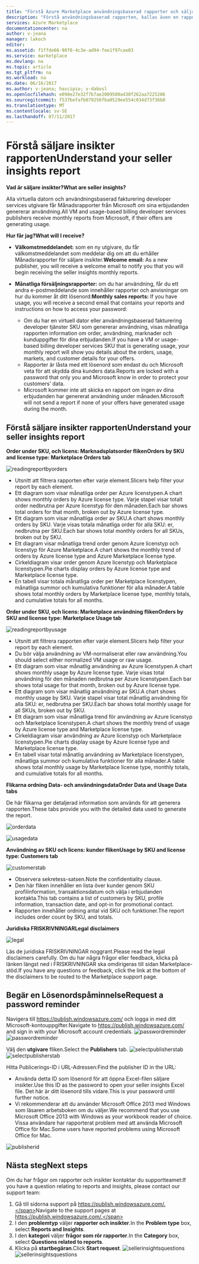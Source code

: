 ```yaml
---
title: "Förstå Azure Marketplace användningsbaserad rapporter och säljare insikter reporting | Microsoft Docs"
description: "Förstå användningsbaserad rapporten, kallas även en rapport för säljare-insights som en säljare på Azure Marketplace"
services: Azure Marketplace
documentationcenter: na
author: v-jeana
manager: lakoch
editor: 
ms.assetid: f1ffde66-98f0-4c3e-ad94-fee1f97cae03
ms.service: marketplace
ms.devlang: na
ms.topic: article
ms.tgt_pltfrm: na
ms.workload: na
ms.date: 06/16/2017
ms.author: v-jeana; hascipio; v-dabosl
ms.openlocfilehash: e098e27e32f7b7ae2009580a430f262aa7225206
ms.sourcegitcommit: f537befafb079256fba0529ee554c034d73f36b0
ms.translationtype: MT
ms.contentlocale: sv-SE
ms.lasthandoff: 07/11/2017
---
```

# <a name="understand-your-seller-insights-report"></a><span data-ttu-id="5aaae-103">Förstå säljare insikter rapporten</span><span class="sxs-lookup"><span data-stu-id="5aaae-103">Understand your seller insights report</span></span>
<span data-ttu-id="5aaae-104">**Vad är säljare insikter?**</span><span class="sxs-lookup"><span data-stu-id="5aaae-104">**What are seller insights?**</span></span>

<span data-ttu-id="5aaae-105">Alla virtuella datorn och användningsbaserad fakturering developer services utgivare får Månadsrapporter från Microsoft om sina erbjudanden genererar användning.</span><span class="sxs-lookup"><span data-stu-id="5aaae-105">All VM and usage-based billing developer services publishers receive monthly reports from Microsoft, if their offers are generating usage.</span></span>

<span data-ttu-id="5aaae-106">**Hur får jag?**</span><span class="sxs-lookup"><span data-stu-id="5aaae-106">**What will I receive?**</span></span>

* <span data-ttu-id="5aaae-107">**Välkomstmeddelandet:** som en ny utgivare, du får välkomstmeddelandet som meddelar dig om att du erhåller Månadsrapporter för säljare insikter.</span><span class="sxs-lookup"><span data-stu-id="5aaae-107">**Welcome email:** As a new publisher, you will receive a welcome email to notify you that you will begin receiving the seller insights monthly reports.</span></span>
* <span data-ttu-id="5aaae-108">**Månatliga försäljningsrapporter:** om du har användning, får du ett andra e-postmeddelande som innehåller rapporter och anvisningar om hur du kommer åt ditt lösenord:</span><span class="sxs-lookup"><span data-stu-id="5aaae-108">**Monthly sales reports:**  If you have usage, you will receive a second email that contains your reports and instructions on how to access your password:</span></span>

  * <span data-ttu-id="5aaae-109">Om du har en virtuell dator eller användningsbaserad fakturering developer tjänster SKU som genererar användning, visas månatliga rapporten information om order, användning, marknader och kunduppgifter för dina erbjudanden.</span><span class="sxs-lookup"><span data-stu-id="5aaae-109">If you have a VM or usage-based billing developer services SKU that is generating usage, your monthly report will show you details about the orders, usage, markets, and customer details for your offers.</span></span>
  * <span data-ttu-id="5aaae-110">Rapporter är låsta med ett lösenord som endast du och Microsoft veta för att skydda dina kunders data.</span><span class="sxs-lookup"><span data-stu-id="5aaae-110">Reports are locked with a password that only you and Microsoft know in order to protect your customers’ data.</span></span>
  * <span data-ttu-id="5aaae-111">Microsoft kommer inte att skicka en rapport om ingen av dina erbjudanden har genererat användning under månaden.</span><span class="sxs-lookup"><span data-stu-id="5aaae-111">Microsoft will not send a report if none of your offers have generated usage during the month.</span></span>

## <a name="understand-your-seller-insights-report"></a><span data-ttu-id="5aaae-112">Förstå säljare insikter rapporten</span><span class="sxs-lookup"><span data-stu-id="5aaae-112">Understand your seller insights report</span></span>
<span data-ttu-id="5aaae-113">**Order under SKU, och licens: Marknadsplatsorder fliken**</span><span class="sxs-lookup"><span data-stu-id="5aaae-113">**Orders by SKU and license type:  Marketplace Orders tab**</span></span>

![readingreportbyorders][2]

* <span data-ttu-id="5aaae-115">Utsnitt att filtrera rapporten efter varje element.</span><span class="sxs-lookup"><span data-stu-id="5aaae-115">Slicers help filter your report by each element.</span></span>
* <span data-ttu-id="5aaae-116">Ett diagram som visar månatliga order per Azure licenstypen.</span><span class="sxs-lookup"><span data-stu-id="5aaae-116">A chart shows monthly orders by Azure license type.</span></span> <span data-ttu-id="5aaae-117">Varje stapel visar totalt order nedbrutna per Azure licenstyp för den månaden.</span><span class="sxs-lookup"><span data-stu-id="5aaae-117">Each bar shows total orders for that month, broken out by Azure license type.</span></span>
* <span data-ttu-id="5aaae-118">Ett diagram som visar månatliga order av SKU.</span><span class="sxs-lookup"><span data-stu-id="5aaae-118">A chart shows monthly orders by SKU.</span></span> <span data-ttu-id="5aaae-119">Varje visas totala månatliga order för alla SKU: er, nedbrutna per SKU.</span><span class="sxs-lookup"><span data-stu-id="5aaae-119">Each bar shows total monthly orders for all SKUs, broken out by SKU.</span></span>
* <span data-ttu-id="5aaae-120">Ett diagram visar månatliga trend order genom Azure licenstyp och licenstyp för Azure Marketplace.</span><span class="sxs-lookup"><span data-stu-id="5aaae-120">A chart shows the monthly trend of orders by Azure license type and Azure Marketplace license type.</span></span>
* <span data-ttu-id="5aaae-121">Cirkeldiagram visar order genom Azure licenstyp och Marketplace licenstypen.</span><span class="sxs-lookup"><span data-stu-id="5aaae-121">Pie charts display orders by Azure license type and Marketplace license type.</span></span>
* <span data-ttu-id="5aaae-122">En tabell visar totala månatliga order per Marketplace licenstypen, månatliga summor och kumulativa funktioner för alla månader.</span><span class="sxs-lookup"><span data-stu-id="5aaae-122">A table shows total monthly orders by Marketplace license type, monthly totals, and cumulative totals for all months.</span></span>

<span data-ttu-id="5aaae-123">**Order under SKU, och licens: Marketplace användning fliken**</span><span class="sxs-lookup"><span data-stu-id="5aaae-123">**Orders by SKU and license type:  Marketplace Usage tab**</span></span>

![readingreportbyusage][3]

* <span data-ttu-id="5aaae-125">Utsnitt att filtrera rapporten efter varje element.</span><span class="sxs-lookup"><span data-stu-id="5aaae-125">Slicers help filter your report by each element.</span></span>
* <span data-ttu-id="5aaae-126">Du bör välja användning av VM-normaliserat eller raw användning.</span><span class="sxs-lookup"><span data-stu-id="5aaae-126">You should select either normalized VM usage or raw usage.</span></span>
* <span data-ttu-id="5aaae-127">Ett diagram som visar månatlig användning av Azure licenstypen.</span><span class="sxs-lookup"><span data-stu-id="5aaae-127">A chart shows monthly usage by Azure license type.</span></span> <span data-ttu-id="5aaae-128">Varje visas total användning för den månaden nedbrutna per Azure licenstypen.</span><span class="sxs-lookup"><span data-stu-id="5aaae-128">Each bar shows total usage for that month, broken out by Azure license type.</span></span>
* <span data-ttu-id="5aaae-129">Ett diagram som visar månatlig användning av SKU.</span><span class="sxs-lookup"><span data-stu-id="5aaae-129">A chart shows monthly usage by SKU.</span></span> <span data-ttu-id="5aaae-130">Varje stapel visar total månatlig användning för alla SKU: er, nedbrutna per SKU.</span><span class="sxs-lookup"><span data-stu-id="5aaae-130">Each bar shows total monthly usage for all SKUs, broken out by SKU.</span></span>
* <span data-ttu-id="5aaae-131">Ett diagram som visar månatliga trend för användning av Azure licenstyp och Marketplace licenstypen.</span><span class="sxs-lookup"><span data-stu-id="5aaae-131">A chart shows the monthly trend of usage by Azure license type and Marketplace license type.</span></span>
* <span data-ttu-id="5aaae-132">Cirkeldiagram visar användning av Azure licenstyp och Marketplace licenstypen.</span><span class="sxs-lookup"><span data-stu-id="5aaae-132">Pie charts display usage by Azure license type and Marketplace license type.</span></span>
* <span data-ttu-id="5aaae-133">En tabell visar total månatlig användning av Marketplace licenstypen, månatliga summor och kumulativa funktioner för alla månader.</span><span class="sxs-lookup"><span data-stu-id="5aaae-133">A table shows total monthly usage by Marketplace license type, monthly totals, and cumulative totals for all months.</span></span>

<span data-ttu-id="5aaae-134">**Flikarna ordning Data- och användningsdata**</span><span class="sxs-lookup"><span data-stu-id="5aaae-134">**Order Data and Usage Data tabs**</span></span>

<span data-ttu-id="5aaae-135">De här flikarna ger detaljerad information som används för att generera rapporten.</span><span class="sxs-lookup"><span data-stu-id="5aaae-135">These tabs provide you with the detailed data used to generate the report.</span></span>

![orderdata][4]

![usagedata][5]

<span data-ttu-id="5aaae-138">**Användning av SKU och licens: kunder fliken**</span><span class="sxs-lookup"><span data-stu-id="5aaae-138">**Usage by SKU and license type:  Customers tab**</span></span>

![customerstab][6]

* <span data-ttu-id="5aaae-140">Observera sekretess-satsen.</span><span class="sxs-lookup"><span data-stu-id="5aaae-140">Note the confidentiality clause.</span></span>
* <span data-ttu-id="5aaae-141">Den här fliken innehåller en lista över kunder genom SKU profilinformation, transaktionsdatum och välja i erbjudanden kontakta.</span><span class="sxs-lookup"><span data-stu-id="5aaae-141">This tab contains a list of customers by SKU, profile information, transaction date, and opt-in for promotional contact.</span></span>
* <span data-ttu-id="5aaae-142">Rapporten innehåller ordning antal vid SKU och funktioner.</span><span class="sxs-lookup"><span data-stu-id="5aaae-142">The report includes order count by SKU, and totals.</span></span>

<span data-ttu-id="5aaae-143">**Juridiska FRISKRIVNINGAR**</span><span class="sxs-lookup"><span data-stu-id="5aaae-143">**Legal disclaimers**</span></span>

![legal][1]

<span data-ttu-id="5aaae-145">Läs de juridiska FRISKRIVNINGAR noggrant.</span><span class="sxs-lookup"><span data-stu-id="5aaae-145">Please read the legal disclaimers carefully.</span></span> <span data-ttu-id="5aaae-146">Om du har några frågor eller feedback, klicka på länken längst ned i FRISKRIVNINGAR ska omdirigeras till sidan Marketplace-stöd.</span><span class="sxs-lookup"><span data-stu-id="5aaae-146">If you have any questions or feedback, click the link at the bottom of the disclaimers to be routed to the Marketplace support page.</span></span>

## <a name="request-a-password-reminder"></a><span data-ttu-id="5aaae-147">Begär en Lösenordspåminnelse</span><span class="sxs-lookup"><span data-stu-id="5aaae-147">Request a password reminder</span></span>
<span data-ttu-id="5aaae-148">Navigera till https://publish.windowsazure.com/ och logga in med ditt Microsoft-kontouppgifter.</span><span class="sxs-lookup"><span data-stu-id="5aaae-148">Navigate to https://publish.windowsazure.com/ and sign in with your Microsoft account credentials.</span></span>
<span data-ttu-id="5aaae-149">![passwordreminder][7]</span><span class="sxs-lookup"><span data-stu-id="5aaae-149">![passwordreminder][7]</span></span>

<span data-ttu-id="5aaae-150">Välj den **utgivare** fliken.</span><span class="sxs-lookup"><span data-stu-id="5aaae-150">Select the **Publishers** tab.</span></span>
<span data-ttu-id="5aaae-151">![selectpublisherstab][8]</span><span class="sxs-lookup"><span data-stu-id="5aaae-151">![selectpublisherstab][8]</span></span>

<span data-ttu-id="5aaae-152">Hitta Publicerings-ID i URL-Adressen:</span><span class="sxs-lookup"><span data-stu-id="5aaae-152">Find the publisher ID in the URL:</span></span>

* <span data-ttu-id="5aaae-153">Använda detta ID som lösenord för att öppna Excel-filen säljare insikter.</span><span class="sxs-lookup"><span data-stu-id="5aaae-153">Use this ID as the password to open your seller insights Excel file.</span></span>
  <span data-ttu-id="5aaae-154">Det här är ditt lösenord tills vidare.</span><span class="sxs-lookup"><span data-stu-id="5aaae-154">This is your password until further notice.</span></span>
* <span data-ttu-id="5aaae-155">Vi rekommenderar att du använder Microsoft Office 2013 med Windows som läsaren arbetsboken om du väljer.</span><span class="sxs-lookup"><span data-stu-id="5aaae-155">We recommend that you use Microsoft Office 2013 with Windows as your workbook reader of choice.</span></span>  <span data-ttu-id="5aaae-156">Vissa användare har rapporterat problem med att använda Microsoft Office för Mac.</span><span class="sxs-lookup"><span data-stu-id="5aaae-156">Some users have reported problems using Microsoft Office for Mac.</span></span>

![publisherid][9]

## <a name="next-steps"></a><span data-ttu-id="5aaae-158">Nästa steg</span><span class="sxs-lookup"><span data-stu-id="5aaae-158">Next steps</span></span>
<span data-ttu-id="5aaae-159">Om du har frågor om rapporter och insikter kontaktar du supportteamet:</span><span class="sxs-lookup"><span data-stu-id="5aaae-159">If you have a question relating to reports and insights, please contact our support team:</span></span>

1. <span data-ttu-id="5aaae-160">Gå till sidorna support på https://publish.windowsazure.com/.</span><span class="sxs-lookup"><span data-stu-id="5aaae-160">Navigate to the support pages at https://publish.windowsazure.com/.</span></span>
2. <span data-ttu-id="5aaae-161">I den **problemtyp** väljer **rapporter och insikter**.</span><span class="sxs-lookup"><span data-stu-id="5aaae-161">In the **Problem type** box, select **Reports and Insights**.</span></span>
3. <span data-ttu-id="5aaae-162">I den **kategori** väljer **frågor som rör rapporter**.</span><span class="sxs-lookup"><span data-stu-id="5aaae-162">In the **Category** box, select **Questions related to reports**.</span></span>
4. <span data-ttu-id="5aaae-163">Klicka på **startbegäran**.</span><span class="sxs-lookup"><span data-stu-id="5aaae-163">Click **Start request**.</span></span>
   <span data-ttu-id="5aaae-164">![sellerinsightsquestions][10]</span><span class="sxs-lookup"><span data-stu-id="5aaae-164">![sellerinsightsquestions][10]</span></span>

[1]: ./media/marketplace-publishing-report-seller-insights/legal.png
[2]: ./media/marketplace-publishing-report-seller-insights/readingreportbyorders.png
[3]: ./media/marketplace-publishing-report-seller-insights/readingreportbyusage.png
[4]: ./media/marketplace-publishing-report-seller-insights/orderdata.png
[5]: ./media/marketplace-publishing-report-seller-insights/usagedata.png
[6]: ./media/marketplace-publishing-report-seller-insights/customerstab.png
[7]: ./media/marketplace-publishing-report-seller-insights/passwordreminder.png
[8]: ./media/marketplace-publishing-report-seller-insights/selectpublisherstab.png
[9]: ./media/marketplace-publishing-report-seller-insights/publisherid.png
[10]: ./media/marketplace-publishing-report-seller-insights/sellerinsightsquestions.png
